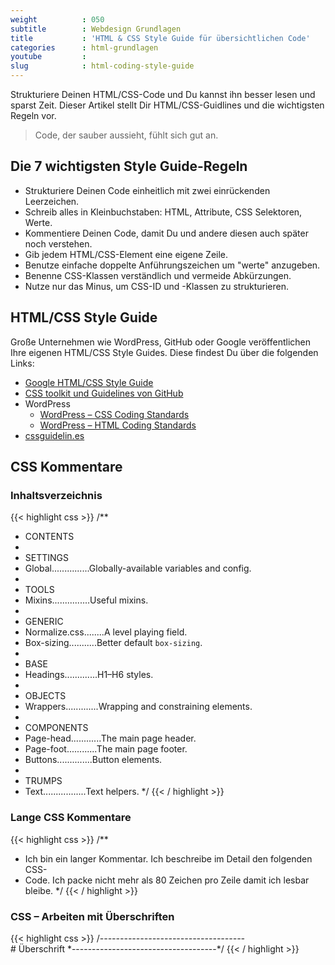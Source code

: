 ```yaml
---
weight          : 050
subtitle        : Webdesign Grundlagen
title           : 'HTML & CSS Style Guide für übersichtlichen Code'
categories      : html-grundlagen
youtube         : 
slug            : html-coding-style-guide
---
```

Strukturiere Deinen HTML/CSS-Code und Du kannst ihn besser lesen und sparst Zeit. Dieser Artikel stellt Dir HTML/CSS-Guidlines und die wichtigsten Regeln vor.
<!--more-->

> Code, der sauber aussieht, fühlt sich gut an.

## Die 7 wichtigsten Style Guide-Regeln

* Strukturiere Deinen Code einheitlich mit zwei einrückenden Leerzeichen.
* Schreib alles in Kleinbuchstaben: HTML, Attribute, CSS Selektoren, Werte.
* Kommentiere Deinen Code, damit Du und andere diesen auch später noch verstehen.
* Gib jedem HTML/CSS-Element eine eigene Zeile.
* Benutze einfache doppelte Anführungszeichen um "werte" anzugeben.
* Benenne CSS-Klassen verständlich und vermeide Abkürzungen.
* Nutze nur das Minus, um CSS-ID und -Klassen zu strukturieren.

## HTML/CSS Style Guide

Große Unternehmen wie WordPress, GitHub oder Google veröffentlichen Ihre eigenen HTML/CSS Style Guides. Diese findest Du über die folgenden Links:

* [Google HTML/CSS Style Guide](https://google.github.io/styleguide/htmlcssguide.xml)
* [CSS toolkit und Guidelines von GitHub](http://primercss.io/)
* WordPress
    * [WordPress – CSS Coding Standards](https://make.wordpress.org/core/handbook/best-practices/coding-standards/css/)
    * [WordPress – HTML Coding Standards](https://make.wordpress.org/core/handbook/best-practices/coding-standards/html/)
* [cssguidelin.es](http://cssguidelin.es/)

## CSS Kommentare

### Inhaltsverzeichnis

{{< highlight css >}}
/**
 * CONTENTS
 *
 * SETTINGS
 * Global...............Globally-available variables and config.
 *
 * TOOLS
 * Mixins...............Useful mixins.
 *
 * GENERIC
 * Normalize.css........A level playing field.
 * Box-sizing...........Better default `box-sizing`.
 *
 * BASE
 * Headings.............H1–H6 styles.
 *
 * OBJECTS
 * Wrappers.............Wrapping and constraining elements.
 *
 * COMPONENTS
 * Page-head............The main page header.
 * Page-foot............The main page footer.
 * Buttons..............Button elements.
 *
 * TRUMPS
 * Text.................Text helpers.
 */
{{< / highlight >}}

### Lange CSS Kommentare

{{< highlight css >}}
/**
 * Ich bin ein langer Kommentar. Ich beschreibe im Detail den folgenden CSS-
 * Code. Ich packe nicht mehr als 80 Zeichen pro Zeile damit ich lesbar bleibe.
 */
{{< / highlight >}}


### CSS – Arbeiten mit Überschriften

{{< highlight css >}}
/*------------------------------------*\
    # Überschrift
\*------------------------------------*/
{{< / highlight >}}

